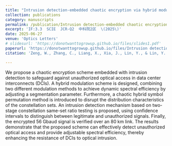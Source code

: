 ```yaml
---
title: "Intrusion detection-embedded chaotic encryption via hybrid modulation for data center interconnects"
collection: publications
category: manuscripts
permalink: /publication/Intrusion detection-embedded chaotic encryption via hybrid modulation for data center interconnects
excerpt: 'IF:3.3  SCIE  JCR-Q2  中科院2区  \(2025\)'
date: 2025-06-27
venue: 'Optics Letters'
# slidesurl: 'https://donotwanttogrowup.github.io/files/slides1.pdf'
paperurl: 'https://donotwanttogrowup.github.io/files/Intrusion detection-embedded chaotic encryption via hybrid modulation for data center interconnects.pdf'
citation: 'Zeng, W., Zhang, C., Liang, X., Xia, J., Lin, Y., & Lin, Y. (2025). Intrusion detection-embedded chaotic encryption via hybrid modulation for data center interconnects. Optics Letters, 50(13), 4450. https://doi.org/10.1364/ol.566608'

---
```


We propose a chaotic encryption scheme embedded with intrusion detection to safeguard against unauthorized optical access in data center interconnects (DCIs). A hybrid modulation scheme is designed, combining two different modulation methods to achieve dynamic spectral efficiency by adjusting a segmentation parameter. Furthermore, a chaotic hybrid symbol permutation method is introduced to disrupt the distribution characteristics of the constellation sets. An intrusion detection mechanism based on two-stage constellation same-set ratio testing is proposed, using confidence intervals to distinguish between legitimate and unauthorized signals. Finally, the encrypted 56 Gbaud signal is verified over an 80 km link. The results demonstrate that the proposed scheme can effectively detect unauthorized optical access and provide adjustable spectral efficiency, thereby enhancing the resistance of DCIs to optical intrusion.